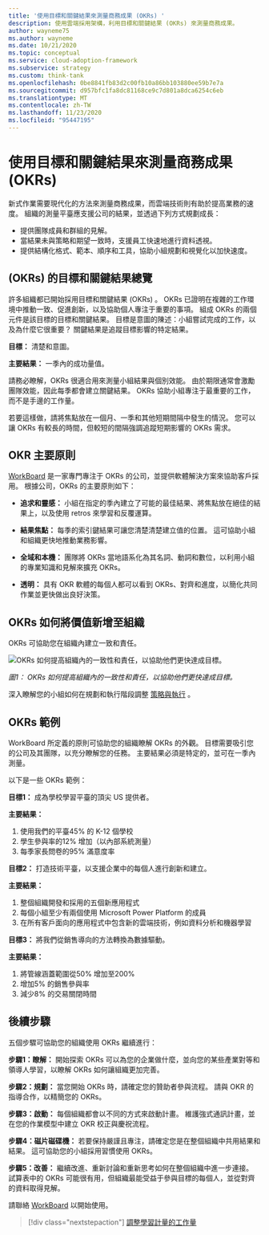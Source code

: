 ```yaml
---
title: '使用目標和關鍵結果來測量商務成果 (OKRs) '
description: 使用雲端採用架構，利用目標和關鍵結果 (OKRs) 來測量商務成果。
author: wayneme75
ms.author: wayneme
ms.date: 10/21/2020
ms.topic: conceptual
ms.service: cloud-adoption-framework
ms.subservice: strategy
ms.custom: think-tank
ms.openlocfilehash: 0be8841fb83d2c00fb10a86bb103880ee59b7e7a
ms.sourcegitcommit: d957bfc1fa8dc81168ce9c7d801a8dca6254c6eb
ms.translationtype: MT
ms.contentlocale: zh-TW
ms.lasthandoff: 11/23/2020
ms.locfileid: "95447195"
---
```

<!-- docutune:casing WorkBoard -->

# <a name="measure-business-outcomes-using-objectives-and-key-results-okrs"></a>使用目標和關鍵結果來測量商務成果 (OKRs) 

新式作業需要現代化的方法來測量商務成果，而雲端技術則有助於提高業務的速度。 組織的測量平臺應支援公司的結果，並透過下列方式規劃成長：

- 提供團隊成員和群組的見解。
- 當結果未與策略和期望一致時，支援員工快速地進行資料透視。
- 提供結構化格式、範本、順序和工具，協助小組規劃和視覺化以加快速度。

## <a name="an-overview-of-objectives-and-key-results-okrs"></a> (OKRs) 的目標和關鍵結果總覽

許多組織都已開始採用目標和關鍵結果 (OKRs) 。 OKRs 已證明在複雜的工作環境中推動一致、促進創新，以及協助個人專注于重要的事項。 組成 OKRs 的兩個元件是該目標的目標和關鍵結果。 目標是意圖的陳述：小組嘗試完成的工作，以及為什麼它很重要？ 關鍵結果是追蹤目標影響的特定結果。

**目標：** 清楚和意圖。

**主要結果：** 一季內的成功量值。

請務必瞭解，OKRs 很適合用來測量小組結果與個別效能。 由於期限通常會激勵團隊效能，因此每季都會建立關鍵結果。 OKRs 協助小組專注于最重要的工作，而不是手邊的工作量。

若要這樣做，請將焦點放在一個月、一季和其他短期間隔中發生的情況。 您可以讓 OKRs 有較長的時間，但較短的間隔強調追蹤短期影響的 OKRs 需求。

## <a name="okr-key-principles"></a>OKR 主要原則

[WorkBoard](https://www.workboard.com) 是一家專門專注于 OKRs 的公司，並提供軟體解決方案來協助客戶採用。 根據公司，OKRs 的主要原則如下：

- **追求和靈感：** 小組在指定的季內建立了可能的最佳結果、將焦點放在絕佳的結果上，以及使用 retros 來學習和反覆運算。

- **結果焦點：** 每季的索引鍵結果可讓您清楚清楚建立值的位置。 這可協助小組和組織更快地推動業務影響。

- **全域和本機：** 團隊將 OKRs 當地語系化為其名詞、動詞和數位，以利用小組的專業知識和見解來擴充 OKRs。

- **透明：** 具有 OKR 軟體的每個人都可以看到 OKRs、對齊和進度，以簡化共同作業並更快做出良好決策。

## <a name="how-okrs-add-value-to-an-organization"></a>OKRs 如何將價值新增至組織

OKRs 可協助您在組織內建立一致和責任。

![OKRs 如何提高組織內的一致性和責任，以協助他們更快達成目標。](../../_images/strategy/OKR.jpg)

_圖1： OKRs 如何提高組織內的一致性和責任，以協助他們更快達成目標。_

深入瞭解您的小組如何在規劃和執行階段調整 [策略與執行](https://www.workboard.com/blog/execution-vs-strategy.php) 。

## <a name="examples-of-okrs"></a>OKRs 範例

WorkBoard 所定義的原則可協助您的組織瞭解 OKRs 的外觀。 目標需要吸引您的公司及其團隊，以充分瞭解您的任務。 主要結果必須是特定的，並可在一季內測量。

以下是一些 OKRs 範例：

**目標1：** 成為學校學習平臺的頂尖 US 提供者。

**主要結果：**

1. 使用我們的平臺45% 的 K-12 個學校
1. 學生參與率的12% 增加（以內部系統測量）
1. 每季家長問卷的95% 滿意度率

**目標2：** 打造技術平臺，以支援企業中的每個人進行創新和建立。

**主要結果：**

1. 整個組織開發和採用的五個新應用程式
1. 每個小組至少有兩個使用 Microsoft Power Platform 的成員
1. 在所有客戶面向的應用程式中包含新的雲端技術，例如資料分析和機器學習

**目標3：** 將我們從銷售導向的方法轉換為數據驅動。

**主要結果：**

1. 將管線涵蓋範圍從50% 增加至200%
1. 增加5% 的銷售參與率
1. 減少8% 的交易關閉時間

## <a name="next-steps"></a>後續步驟

五個步驟可協助您的組織使用 OKRs 繼續進行：

**步驟1：瞭解：** 開始探索 OKRs 可以為您的企業做什麼，並向您的某些產業對等和領導人學習，以瞭解 OKRs 如何讓組織更加完善。

**步驟2：規劃：** 當您開始 OKRs 時，請確定您的贊助者參與流程。 請與 OKR 的指導合作，以精簡您的 OKRs。

**步驟3：啟動：** 每個組織都會以不同的方式來啟動計畫。 維護強式通訊計畫，並在您的作業模型中建立 OKR 校正與慶祝流程。

**步驟4：磁片磁碟機：** 若要保持嚴謹且專注，請確定您是在整個組織中共用結果和結果。 這可協助您的小組採用習慣使用 OKRs。

**步驟5：改善：** 繼續改進、重新討論和重新思考如何在整個組織中進一步連接。 試算表中的 OKRs 可能很有用，但組織最能受益于參與目標的每個人，並從對齊的資料取得見解。

請聯絡 [WorkBoard](https://appsource.microsoft.com/en-us/marketplace/co-sell/SOL-31525-NGJ) 以開始使用。

> [!div class="nextstepaction"]
> [調整學習計量的工作量](../learning-metrics.md)
